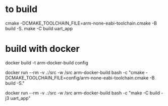 # to build

cmake -DCMAKE_TOOLCHAIN_FILE=arm-none-eabi-toolchain.cmake -B build -S.
make -C build uart_app


# build with docker
docker build -t arm-docker-build config

docker run --rm -v .:/src -w /src arm-docker-build bash -c "cmake -DCMAKE_TOOLCHAIN_FILE=config/arm-none-eabi-toolchain.cmake -B build -S."

docker run --rm -v .:/src -w /src arm-docker-build bash -c "make -C build -j3 uart_app"
